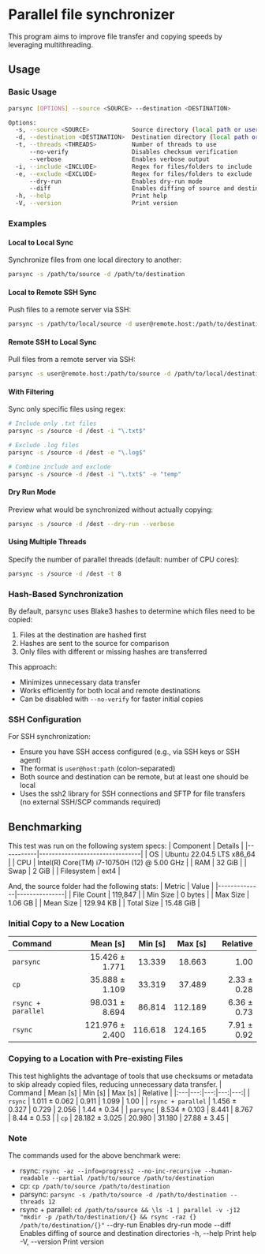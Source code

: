 # Parallel file synchronizer
This program aims to improve file transfer and copying speeds by leveraging multithreading.

## Usage

### Basic Usage

```bash
parsync [OPTIONS] --source <SOURCE> --destination <DESTINATION>

Options:
  -s, --source <SOURCE>            Source directory (local path or user@host:path for SSH)
  -d, --destination <DESTINATION>  Destination directory (local path or user@host:path for SSH)
  -t, --threads <THREADS>          Number of threads to use
      --no-verify                  Disables checksum verification
      --verbose                    Enables verbose output
  -i, --include <INCLUDE>          Regex for files/folders to include
  -e, --exclude <EXCLUDE>          Regex for files/folders to exclude
      --dry-run                    Enables dry-run mode
      --diff                       Enables diffing of source and destination directories
  -h, --help                       Print help
  -V, --version                    Print version
```

### Examples

#### Local to Local Sync
Synchronize files from one local directory to another:
```bash
parsync -s /path/to/source -d /path/to/destination
```

#### Local to Remote SSH Sync
Push files to a remote server via SSH:
```bash
parsync -s /path/to/local/source -d user@remote.host:/path/to/destination
```

#### Remote SSH to Local Sync
Pull files from a remote server via SSH:
```bash
parsync -s user@remote.host:/path/to/source -d /path/to/local/destination
```

#### With Filtering
Sync only specific files using regex:
```bash
# Include only .txt files
parsync -s /source -d /dest -i "\.txt$"

# Exclude .log files
parsync -s /source -d /dest -e "\.log$"

# Combine include and exclude
parsync -s /source -d /dest -i "\.txt$" -e "temp"
```

#### Dry Run Mode
Preview what would be synchronized without actually copying:
```bash
parsync -s /source -d /dest --dry-run --verbose
```

#### Using Multiple Threads
Specify the number of parallel threads (default: number of CPU cores):
```bash
parsync -s /source -d /dest -t 8
```

### Hash-Based Synchronization

By default, parsync uses Blake3 hashes to determine which files need to be copied:

1. Files at the destination are hashed first
2. Hashes are sent to the source for comparison
3. Only files with different or missing hashes are transferred

This approach:
- Minimizes unnecessary data transfer
- Works efficiently for both local and remote destinations
- Can be disabled with `--no-verify` for faster initial copies

### SSH Configuration

For SSH synchronization:
- Ensure you have SSH access configured (e.g., via SSH keys or SSH agent)
- The format is `user@host:path` (colon-separated)
- Both source and destination can be remote, but at least one should be local
- Uses the ssh2 library for SSH connections and SFTP for file transfers (no external SSH/SCP commands required)

## Benchmarking
This test was run on the following system specs:
| Component | Details                        |
|-----------|--------------------------------|
| OS        | Ubuntu 22.04.5 LTS x86_64      |
| CPU       | Intel(R) Core(TM) i7-10750H (12) @ 5.00 GHz |
| RAM       | 32 GiB            |
| Swap       | 2 GiB            |
| Filesystem       | ext4            |

And, the source folder had the following stats:
| Metric       | Value         |
|--------------|---------------|
| File Count   | 119,847       |
| Min Size     | 0 bytes       |
| Max Size     | 1.06 GB       |
| Mean Size    | 129.94 KB     |
| Total Size   | 15.48 GiB     |

### Initial Copy to a New Location

| Command | Mean [s] | Min [s] | Max [s] | Relative |
|:---|---:|---:|---:|---:|
| `parsync` | 15.426 ± 1.771 | 13.339 | 18.663 | 1.00 |
| `cp` | 35.888 ± 1.109 | 33.319 | 37.489 | 2.33 ± 0.28 |
| `rsync + parallel` | 98.031 ± 8.694 | 86.814 | 112.189 | 6.36 ± 0.73 |
| `rsync` | 121.976 ± 2.400 | 116.618 | 124.165 | 7.91 ± 0.92 |

### Copying to a Location with Pre-existing Files
This test highlights the advantage of tools that use checksums or metadata to skip already copied files, reducing unnecessary data transfer.
| Command | Mean [s] | Min [s] | Max [s] | Relative |
|:---|---:|---:|---:|---:|
| `rsync` | 1.011 ± 0.062 | 0.911 | 1.099 | 1.00 |
| `rsync + parallel` | 1.456 ± 0.327 | 0.729 | 2.056 | 1.44 ± 0.34 |
| `parsync` | 8.534 ± 0.103 | 8.441 | 8.767 | 8.44 ± 0.53 |
| `cp` | 28.182 ± 3.025 | 20.980 | 31.180 | 27.88 ± 3.45 |

### Note
The commands used for the above benchmark were:
- rsync: `rsync -az --info=progress2 --no-inc-recursive --human-readable --partial /path/to/source /path/to/destination`
- cp: `cp /path/to/source /path/to/destination`
- parsync: `parsync -s /path/to/source -d /path/to/destination --threads 12`
- rsync + parallel: `cd /path/to/source && \ls -1 | parallel -v -j12 "mkdir -p /path/to/destination/{} && rsync -raz {} /path/to/destination/{}"`
      --dry-run                    Enables dry-run mode
      --diff                       Enables diffing of source and destination directories
  -h, --help                       Print help
  -V, --version                    Print version
```
